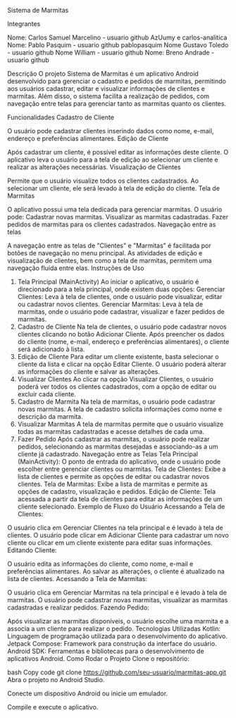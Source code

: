Sistema de Marmitas

Integrantes 

Nome: Carlos Samuel Marcelino - usuario github AzUumy e carlos-analitica
Nome: Pablo Pasquim - usuario github pablopasquim
Nome Gustavo Toledo - usuario github
Nome William - usuario github 
Nome: Breno Andrade - usuario github 


Descrição
O projeto Sistema de Marmitas é um aplicativo Android desenvolvido para gerenciar o cadastro e pedidos de marmitas, permitindo aos usuários cadastrar, editar e visualizar informações de clientes e marmitas. Além disso, o sistema facilita a realização de pedidos, com navegação entre telas para gerenciar tanto as marmitas quanto os clientes.

Funcionalidades
Cadastro de Cliente

O usuário pode cadastrar clientes inserindo dados como nome, e-mail, endereço e preferências alimentares.
Edição de Cliente

Após cadastrar um cliente, é possível editar as informações deste cliente. O aplicativo leva o usuário para a tela de edição ao selecionar um cliente e realizar as alterações necessárias.
Visualização de Clientes

Permite que o usuário visualize todos os clientes cadastrados. Ao selecionar um cliente, ele será levado à tela de edição do cliente.
Tela de Marmitas

O aplicativo possui uma tela dedicada para gerenciar marmitas. O usuário pode:
Cadastrar novas marmitas.
Visualizar as marmitas cadastradas.
Fazer pedidos de marmitas para os clientes cadastrados.
Navegação entre as telas

A navegação entre as telas de "Clientes" e "Marmitas" é facilitada por botões de navegação no menu principal. As atividades de edição e visualização de clientes, bem como a tela de marmitas, permitem uma navegação fluída entre elas.
Instruções de Uso
1. Tela Principal (MainActivity)
Ao iniciar o aplicativo, o usuário é direcionado para a tela principal, onde existem duas opções:
Gerenciar Clientes: Leva à tela de clientes, onde o usuário pode visualizar, editar ou cadastrar novos clientes.
Gerenciar Marmitas: Leva à tela de marmitas, onde o usuário pode cadastrar, visualizar e fazer pedidos de marmitas.
2. Cadastro de Cliente
Na tela de clientes, o usuário pode cadastrar novos clientes clicando no botão Adicionar Cliente. Após preencher os dados do cliente (nome, e-mail, endereço e preferências alimentares), o cliente será adicionado à lista.
3. Edição de Cliente
Para editar um cliente existente, basta selecionar o cliente da lista e clicar na opção Editar Cliente. O usuário poderá alterar as informações do cliente e salvar as alterações.
4. Visualizar Clientes
Ao clicar na opção Visualizar Clientes, o usuário poderá ver todos os clientes cadastrados, com a opção de editar ou excluir cada cliente.
5. Cadastro de Marmita
Na tela de marmitas, o usuário pode cadastrar novas marmitas. A tela de cadastro solicita informações como nome e descrição da marmita.
6. Visualizar Marmitas
A tela de marmitas permite que o usuário visualize todas as marmitas cadastradas e acesse detalhes de cada uma.
7. Fazer Pedido
Após cadastrar as marmitas, o usuário pode realizar pedidos, selecionando as marmitas desejadas e associando-as a um cliente já cadastrado.
Navegação entre as Telas
Tela Principal (MainActivity): O ponto de entrada do aplicativo, onde o usuário pode escolher entre gerenciar clientes ou marmitas.
Tela de Clientes: Exibe a lista de clientes e permite as opções de editar ou cadastrar novos clientes.
Tela de Marmitas: Exibe a lista de marmitas e permite as opções de cadastro, visualização e pedidos.
Edição de Cliente: Tela acessada a partir da tela de clientes para editar as informações de um cliente selecionado.
Exemplo de Fluxo do Usuário
Acessando a Tela de Clientes:

O usuário clica em Gerenciar Clientes na tela principal e é levado à tela de clientes.
O usuário pode clicar em Adicionar Cliente para cadastrar um novo cliente ou clicar em um cliente existente para editar suas informações.
Editando Cliente:

O usuário edita as informações do cliente, como nome, e-mail e preferências alimentares.
Ao salvar as alterações, o cliente é atualizado na lista de clientes.
Acessando a Tela de Marmitas:

O usuário clica em Gerenciar Marmitas na tela principal e é levado à tela de marmitas.
O usuário pode cadastrar novas marmitas, visualizar as marmitas cadastradas e realizar pedidos.
Fazendo Pedido:

Após visualizar as marmitas disponíveis, o usuário escolhe uma marmita e a associa a um cliente para realizar o pedido.
Tecnologias Utilizadas
Kotlin: Linguagem de programação utilizada para o desenvolvimento do aplicativo.
Jetpack Compose: Framework para construção da interface do usuário.
Android SDK: Ferramentas e bibliotecas para o desenvolvimento de aplicativos Android.
Como Rodar o Projeto
Clone o repositório:

bash
Copy code
git clone https://github.com/seu-usuario/marmitas-app.git
Abra o projeto no Android Studio.

Conecte um dispositivo Android ou inicie um emulador.

Compile e execute o aplicativo.

